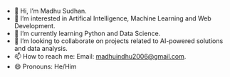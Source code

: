 - 👋 Hi, I’m Madhu Sudhan.
- 👀 I’m interested in Artifical Intelligence, Machine Learning and Web Development.
- 🌱 I’m currently learning Python and Data Science.
- 💞️ I’m looking to collaborate on projects related to AI-powered solutions and data analysis.
- 📫 How to reach me: Email: madhuindhu2006@gmail.com.  
- 😄 Pronouns: He/Him

<!---
Madhu20622/Madhu20622 is a ✨ special ✨ repository because its `README.md` (this file) appears on your GitHub profile.
You can click the Preview link to take a look at your changes.
--->
